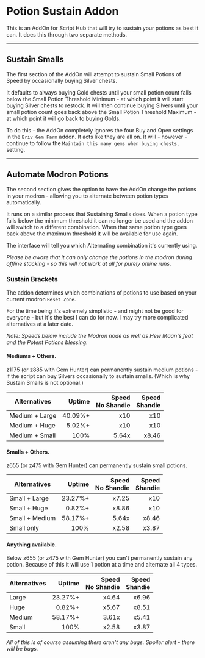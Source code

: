 # Potion Sustain Addon

This is an AddOn for Script Hub that will try to sustain your potions as best it can. It does this through two separate methods.

___


## Sustain Smalls

The first section of the AddOn will attempt to sustain Small Potions of Speed by occasionally buying Silver chests.

It defaults to always buying Gold chests until your small potion count falls below the Small Potion Threshold Minimum - at which point it will start buying Silver chests to restock. It will then continue buying Silvers until your small potion count goes back above the Small Potion Threshold Maximum - at which point it will go back to buying Golds.

To do this - the AddOn completely ignores the four Buy and Open settings in the `Briv Gem Farm` addon. It acts like they are all on. It will - however - continue to follow the `Maintain this many gems when buying chests.` setting.

___

## Automate Modron Potions

The second section gives the option to have the AddOn change the potions in your modron - allowing you to alternate between potion types automatically.

It runs on a similar process that Sustaining Smalls does. When a potion type falls below the minimum threshold it can no longer be used and the addon will switch to a different combination. When that same potion type goes back above the maximum threshold it will be available for use again.

The interface will tell you which Alternating combination it's currently using.

*Please be aware that it can only change the potions in the modron during offline stacking - so this will not work at all for purely online runs.*

### Sustain Brackets

The addon determines which combinations of potions to use based on your current modron `Reset Zone`.

For the time being it's extremely simplistic - and might not be good for everyone - but it's the best I can do for now. I may try more complicated alternatives at a later date.

*Note: Speeds below include the Modron node as well as Hew Maan's feat and the Potent Potions blessing.*

#### Mediums + Others.

z1175 (or z885 with Gem Hunter) can permanently sustain medium potions - if the script can buy Silvers occasionally to sustain smalls. (Which is why Sustain Smalls is not optional.)

| Alternatives | Uptime | Speed<br>No Shandie | Speed<br>Shandie |
|---|--:|--:|--:|
| Medium + Large | 40.09%+ | x10 | x10 |
| Medium + Huge | 5.02%+ | x10 | x10 |
| Medium + Small | 100% | 5.64x | x8.46 |

#### Smalls + Others.

z655 (or z475 with Gem Hunter) can permanently sustain small potions.

| Alternatives | Uptime | Speed<br>No Shandie | Speed<br>Shandie |
|---|--:|--:|--:|
| Small + Large | 23.27%+ | x7.25 | x10 |
| Small + Huge | 0.82%+ | x8.86 | x10 |
| Small + Medium | 58.17%+ | 5.64x | x8.46 |
| Small only | 100% | x2.58 | x3.87 |

#### Anything available.

Below z655 (or z475 with Gem Hunter) you can't permanently sustain any potion. Because of this it will use 1 potion at a time and alternate all 4 types.

| Alternatives | Uptime | Speed<br>No Shandie | Speed<br>Shandie |
|---|--:|--:|--:|
| Large | 23.27%+ | x4.64 | x6.96 |
| Huge | 0.82%+ | x5.67 | x8.51 |
| Medium | 58.17%+ | 3.61x | x5.41 |
| Small | 100% | x2.58 | x3.87 |

*All of this is of course assuming there aren't any bugs. Spoiler alert - there will be bugs.*